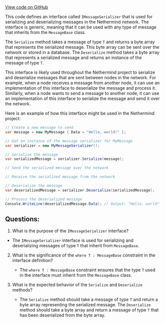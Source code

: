 [View code on GitHub](https://github.com/NethermindEth/nethermind/src/Nethermind/Nethermind.Network/IMessageSerializer.cs)

This code defines an interface called `IMessageSerializer` that is used for serializing and deserializing messages in the Nethermind network. The interface is generic, meaning that it can be used with any type of message that inherits from the `MessageBase` class.

The `Serialize` method takes a message of type `T` and returns a byte array that represents the serialized message. This byte array can be sent over the network or stored in a database. The `Deserialize` method takes a byte array that represents a serialized message and returns an instance of the message of type `T`.

This interface is likely used throughout the Nethermind project to serialize and deserialize messages that are sent between nodes in the network. For example, when a node receives a message from another node, it can use an implementation of this interface to deserialize the message and process it. Similarly, when a node wants to send a message to another node, it can use an implementation of this interface to serialize the message and send it over the network.

Here is an example of how this interface might be used in the Nethermind project:

```csharp
// Create a new message to send
var message = new MyMessage { Data = "Hello, world!" };

// Get an instance of the message serializer for MyMessage
var serializer = new MyMessageSerializer();

// Serialize the message
var serializedMessage = serializer.Serialize(message);

// Send the serialized message over the network

// Receive the serialized message from the network

// Deserialize the message
var deserializedMessage = serializer.Deserialize(serializedMessage);

// Process the deserialized message
Console.WriteLine(deserializedMessage.Data); // Output: "Hello, world!"
```
## Questions: 
 1. What is the purpose of the `IMessageSerializer` interface?
   - The `IMessageSerializer` interface is used for serializing and deserializing messages of type `T` that inherit from `MessageBase`.

2. What is the significance of the `where T : MessageBase` constraint in the interface definition?
   - The `where T : MessageBase` constraint ensures that the type `T` used in the interface must inherit from the `MessageBase` class.

3. What is the expected behavior of the `Serialize` and `Deserialize` methods?
   - The `Serialize` method should take a message of type `T` and return a byte array representing the serialized message. The `Deserialize` method should take a byte array and return a message of type `T` that has been deserialized from the byte array.
